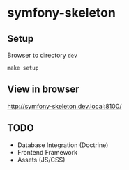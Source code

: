 # symfony-skeleton

## Setup

Browser to directory `dev`

`make setup`

## View in browser

http://symfony-skeleton.dev.local:8100/

## TODO

- Database Integration (Doctrine)
- Frontend Framework
- Assets (JS/CSS)